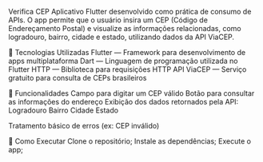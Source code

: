 Verifica CEP
Aplicativo Flutter desenvolvido como prática de consumo de APIs. O app permite que o usuário insira um CEP (Código de Endereçamento Postal) e visualize as informações relacionadas, como logradouro, bairro, cidade e estado, utilizando dados da API ViaCEP.

🔧 Tecnologias Utilizadas
Flutter — Framework para desenvolvimento de apps multiplataforma
Dart — Linguagem de programação utilizada no Flutter
HTTP — Biblioteca para requisições HTTP
API ViaCEP — Serviço gratuito para consulta de CEPs brasileiros

📱 Funcionalidades
Campo para digitar um CEP válido
Botão para consultar as informações do endereço
Exibição dos dados retornados pela API:
Logradouro
Bairro
Cidade
Estado

Tratamento básico de erros (ex: CEP inválido)

🚀 Como Executar
Clone o repositório;
Instale as dependências;
Execute o app;